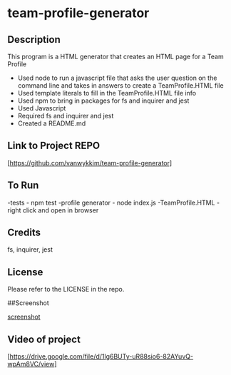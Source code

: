 # team-profile-generator

## Description

This program is a HTML generator that creates an HTML page for a Team Profile

- Used node to run a javascript file that asks the user question on the command line and takes in answers to create a 
    TeamProfile.HTML file
- Used template literals to fill in the TeamProfile.HTML file info
- Used npm to bring in packages for fs and inquirer and jest
- Used Javascript
- Required fs and inquirer and jest
- Created a README.md

## Link to Project REPO

[https://github.com/vanwykkim/team-profile-generator]

## To Run
-tests - npm test
-profile generator - node index.js
-TeamProfile.HTML - right click and open in browser

## Credits

fs, inquirer, jest
## License

Please refer to the LICENSE in the repo.

##Screenshot

[screenshot](screenshot.png)
## Video of project
[https://drive.google.com/file/d/1lg6BUTy-uR88sio6-82AYuvQ-wpAm8VC/view]



